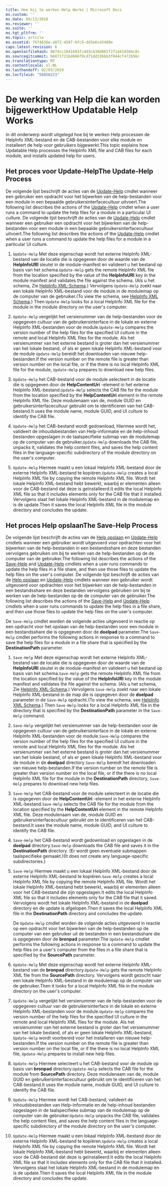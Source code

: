 ```yaml
---
title: Hoe bij te werken Help Works | Microsoft Docs
ms.custom: ''
ms.date: 09/13/2016
ms.reviewer: ''
ms.suite: ''
ms.tgt_pltfrm: ''
ms.topic: article
ms.assetid: 7674636e-a0f2-4587-bfc5-dd3e6ce5489e
caps.latest.revision: 6
ms.openlocfilehash: 8874cc18416937c4d3cb30d801f2714410304c8c
ms.sourcegitcommit: b6871f21bd666f9cd71dd336bb3f844cf472b56c
ms.translationtype: MT
ms.contentlocale: nl-NL
ms.lasthandoff: 02/03/2019
ms.locfileid: "56850223"
---
```

# <a name="how-updatable-help-works"></a><span data-ttu-id="1df49-102">De werking van Help die kan worden bijgewerkt</span><span class="sxs-lookup"><span data-stu-id="1df49-102">How Updatable Help Works</span></span>

<span data-ttu-id="1df49-103">In dit onderwerp wordt uitgelegd hoe bij te werken Help processen de HelpInfo XML-bestand en de CAB-bestanden voor elke module en installeert de help voor gebruikers bijgewerkt.</span><span class="sxs-lookup"><span data-stu-id="1df49-103">This topic explains how Updatable Help processes the HelpInfo XML file and CAB files for each module, and installs updated help for users.</span></span>

## <a name="the-update-help-process"></a><span data-ttu-id="1df49-104">Het proces voor Update-Help</span><span class="sxs-lookup"><span data-stu-id="1df49-104">The Update-Help Process</span></span>

<span data-ttu-id="1df49-105">De volgende lijst beschrijft de acties van de [Update-Help](/powershell/module/Microsoft.PowerShell.Core/Update-Help) cmdlet wanneer een gebruiker een opdracht voor het bijwerken van de help-bestanden voor een module in een bepaalde gebruikersinterfacecultuur uitvoert.</span><span class="sxs-lookup"><span data-stu-id="1df49-105">The following list describes the actions of the [Update-Help](/powershell/module/Microsoft.PowerShell.Core/Update-Help) cmdlet when a user runs a command to update the help files for a module in a particular UI culture.</span></span>
<span data-ttu-id="1df49-106">De volgende lijst beschrijft de acties van de [Update-Help](/powershell/module/Microsoft.PowerShell.Core/Update-Help) cmdlet wanneer een gebruiker een opdracht voor het bijwerken van de help-bestanden voor een module in een bepaalde gebruikersinterfacecultuur uitvoert.</span><span class="sxs-lookup"><span data-stu-id="1df49-106">The following list describes the actions of the [Update-Help](/powershell/module/Microsoft.PowerShell.Core/Update-Help) cmdlet when a user runs a command to update the help files for a module in a particular UI culture.</span></span>

1. <span data-ttu-id="1df49-107">`Update-Help` Met deze eigenschap wordt het externe HelpInfo XML-bestand van de locatie die is opgegeven door de waarde van de **HelpInfoURI** sleutel in de module-manifest en valideert u het bestand op basis van het schema.</span><span class="sxs-lookup"><span data-stu-id="1df49-107">`Update-Help` gets the remote HelpInfo XML file from the location specified by the value of the **HelpInfoURI** key in the module manifest and validates the file against the schema.</span></span> <span data-ttu-id="1df49-108">(Als u het schema, Zie [HelpInfo XML-Schema](./helpinfo-xml-schema.md).) Vervolgens `Update-Help` zoekt naar een lokale HelpInfo XML-bestand voor de module in de modulemap op de computer van de gebruiker.</span><span class="sxs-lookup"><span data-stu-id="1df49-108">(To view the schema, see [HelpInfo XML Schema](./helpinfo-xml-schema.md).) Then `Update-Help` looks for a local HelpInfo XML file for the module in the module directory on the user's computer.</span></span>

2. <span data-ttu-id="1df49-109">`Update-Help` vergelijkt het versienummer van de help-bestanden voor de opgegeven cultuur van de gebruikersinterface in de lokale en externe HelpInfo XML-bestanden voor de module.</span><span class="sxs-lookup"><span data-stu-id="1df49-109">`Update-Help` compares the version number of the help files for the specified UI culture in the remote and local HelpInfo XML files for the module.</span></span> <span data-ttu-id="1df49-110">Als het versienummer van het externe bestand is groter dan het versienummer van het lokale bestand, of als er geen lokale HelpInfo XML-bestand voor de module `Update-Help` bereidt het downloaden van nieuwe help-bestanden.</span><span class="sxs-lookup"><span data-stu-id="1df49-110">If the version number on the remote file is greater than version number on the local file, or if the there is no local HelpInfo XML file for the module, `Update-Help` prepares to download new help files.</span></span>

3. <span data-ttu-id="1df49-111">`Update-Help` het CAB-bestand voor de module selecteert in de locatie die is opgegeven door de **HelpContentUri** -element in het externe HelpInfo XML-bestand.</span><span class="sxs-lookup"><span data-stu-id="1df49-111">`Update-Help` selects the CAB file for the module from the location specified by the **HelpContentUri** element in the remote HelpInfo XML file.</span></span> <span data-ttu-id="1df49-112">Deze modulenaam van de, module GUID en gebruikersinterfacecultuur gebruikt om te identificeren van het CAB-bestand.</span><span class="sxs-lookup"><span data-stu-id="1df49-112">It uses the module name, module GUID, and UI culture to identify the CAB file.</span></span>

4. <span data-ttu-id="1df49-113">`Update-Help` het CAB-bestand wordt gedownload, Hiermee wordt het, valideert de inhoudsbestanden van Help-informatie en de help-inhoud bestanden opgeslagen in de taalspecifieke submap van de modulemap op de computer van de gebruiker.</span><span class="sxs-lookup"><span data-stu-id="1df49-113">`Update-Help` downloads the CAB file, unpacks it, validates the help content files, and saves the help content files in the language-specific subdirectory of the module directory on the user's computer.</span></span>

5. <span data-ttu-id="1df49-114">`Update-Help` Hiermee maakt u een lokaal HelpInfo XML-bestand door de externe HelpInfo XML-bestand te kopiëren.</span><span class="sxs-lookup"><span data-stu-id="1df49-114">`Update-Help` creates a local HelpInfo XML file by copying the remote HelpInfo XML file.</span></span> <span data-ttu-id="1df49-115">Wordt het lokale HelpInfo XML-bestand hebt bewerkt, waarbij er elementen alleen voor de CAB-bestand dat deze is geïnstalleerd.</span><span class="sxs-lookup"><span data-stu-id="1df49-115">It edits the local HelpInfo XML file so that it includes elements only for the CAB file that it installed.</span></span> <span data-ttu-id="1df49-116">Vervolgens slaat het lokale HelpInfo XML-bestand in de modulemap en is de update.</span><span class="sxs-lookup"><span data-stu-id="1df49-116">Then it saves the local HelpInfo XML file in the module directory and concludes the update.</span></span>

## <a name="the-save-help-process"></a><span data-ttu-id="1df49-117">Het proces Help opslaan</span><span class="sxs-lookup"><span data-stu-id="1df49-117">The Save-Help Process</span></span>

<span data-ttu-id="1df49-118">De volgende lijst beschrijft de acties van de [Help opslaan](/powershell/module/Microsoft.PowerShell.Core/Save-Help) en [Update-Help](/powershell/module/Microsoft.PowerShell.Core/Update-Help) cmdlets wanneer een gebruiker wordt uitgevoerd voor opdrachten voor het bijwerken van de help-bestanden in een bestandsshare en deze bestanden vervolgens gebruiken om bij te werken van de help-bestanden op de de computer van de gebruiker.</span><span class="sxs-lookup"><span data-stu-id="1df49-118">The following list describes the actions of the [Save-Help](/powershell/module/Microsoft.PowerShell.Core/Save-Help) and [Update-Help](/powershell/module/Microsoft.PowerShell.Core/Update-Help) cmdlets when a user runs commands to update the help files in a file share, and then use those files to update the help files on the user's computer.</span></span>
<span data-ttu-id="1df49-119">De volgende lijst beschrijft de acties van de [Help opslaan](/powershell/module/Microsoft.PowerShell.Core/Save-Help) en [Update-Help](/powershell/module/Microsoft.PowerShell.Core/Update-Help) cmdlets wanneer een gebruiker wordt uitgevoerd voor opdrachten voor het bijwerken van de help-bestanden in een bestandsshare en deze bestanden vervolgens gebruiken om bij te werken van de help-bestanden op de de computer van de gebruiker.</span><span class="sxs-lookup"><span data-stu-id="1df49-119">The following list describes the actions of the [Save-Help](/powershell/module/Microsoft.PowerShell.Core/Save-Help) and [Update-Help](/powershell/module/Microsoft.PowerShell.Core/Update-Help) cmdlets when a user runs commands to update the help files in a file share, and then use those files to update the help files on the user's computer.</span></span>

<span data-ttu-id="1df49-120">De `Save-Help` cmdlet worden de volgende acties uitgevoerd in reactie op een opdracht voor het opslaan van de help-bestanden voor een module in een bestandsshare die is opgegeven door de **doelpad** parameter.</span><span class="sxs-lookup"><span data-stu-id="1df49-120">The `Save-Help` cmdlet performs the following actions in response to a command to save the help files for a module in a file share that is specified by the **DestinationPath** parameter.</span></span>

1. <span data-ttu-id="1df49-121">`Save-Help` Met deze eigenschap wordt het externe HelpInfo XML-bestand van de locatie die is opgegeven door de waarde van de **HelpInfoURI** sleutel in de module-manifest en valideert u het bestand op basis van het schema.</span><span class="sxs-lookup"><span data-stu-id="1df49-121">`Save-Help` gets  the remote HelpInfo XML file from the location specified by the value of the **HelpInfoURI** key in the module manifest and validates the file against the schema.</span></span> <span data-ttu-id="1df49-122">(Als u het schema, Zie [HelpInfo XML-Schema](./helpinfo-xml-schema.md).) Vervolgens `Save-Help` zoekt naar een lokale HelpInfo XML-bestand in de map die is opgegeven door de **doelpad** parameter in de `Save-Help` opdracht.</span><span class="sxs-lookup"><span data-stu-id="1df49-122">(To view the schema, see [HelpInfo XML Schema](./helpinfo-xml-schema.md).) Then `Save-Help` looks for a local HelpInfo XML file in the directory that is specified by the **DestinationPath** parameter in the `Save-Help` command.</span></span>

2. <span data-ttu-id="1df49-123">`Save-Help` vergelijkt het versienummer van de help-bestanden voor de opgegeven cultuur van de gebruikersinterface in de lokale en externe HelpInfo XML-bestanden voor de module.</span><span class="sxs-lookup"><span data-stu-id="1df49-123">`Save-Help` compares the version number of the help files for the specified UI culture in the remote and local HelpInfo XML files for the module.</span></span> <span data-ttu-id="1df49-124">Als het versienummer van het externe bestand is groter dan het versienummer van het lokale bestand, of als er geen lokale HelpInfo XML-bestand voor de module in de **doelpad** directory `Save-Help` bereidt het downloaden van nieuwe help-bestanden.</span><span class="sxs-lookup"><span data-stu-id="1df49-124">If the version number on the remote file is greater than version number on the local file, or if the there is no local HelpInfo XML file for the module in the **DestinationPath** directory, `Save-Help` prepares to download new help files.</span></span>

3. <span data-ttu-id="1df49-125">`Save-Help` het CAB-bestand voor de module selecteert in de locatie die is opgegeven door de **HelpContentUri** -element in het externe HelpInfo XML-bestand.</span><span class="sxs-lookup"><span data-stu-id="1df49-125">`Save-Help` selects the CAB file for the module from the location specified by the **HelpContentUri** element in the remote HelpInfo XML file.</span></span> <span data-ttu-id="1df49-126">Deze modulenaam van de, module GUID en gebruikersinterfacecultuur gebruikt om te identificeren van het CAB-bestand.</span><span class="sxs-lookup"><span data-stu-id="1df49-126">It uses the module name, module GUID, and UI culture to identify the CAB file.</span></span>

4. <span data-ttu-id="1df49-127">`Save-Help` het CAB-bestand wordt gedownload en opgeslagen in de **doelpad** directory.</span><span class="sxs-lookup"><span data-stu-id="1df49-127">`Save-Help` downloads the CAB file and saves it in the **DestinationPath** directory.</span></span> <span data-ttu-id="1df49-128">(Er wordt geen eventuele submappen taalspecifieke gemaakt.)</span><span class="sxs-lookup"><span data-stu-id="1df49-128">(It does not create any language-specific subdirectories.)</span></span>

5. <span data-ttu-id="1df49-129">`Save-Help` Hiermee maakt u een lokaal HelpInfo XML-bestand door de externe HelpInfo XML-bestand te kopiëren.</span><span class="sxs-lookup"><span data-stu-id="1df49-129">`Save-Help` creates a local HelpInfo XML file by copying the remote HelpInfo XML file.</span></span> <span data-ttu-id="1df49-130">Wordt het lokale HelpInfo XML-bestand hebt bewerkt, waarbij er elementen alleen voor het CAB-bestand die zijn opgeslagen.</span><span class="sxs-lookup"><span data-stu-id="1df49-130">It edits the local HelpInfo XML file so that it includes elements only for the CAB file that it saved.</span></span> <span data-ttu-id="1df49-131">Vervolgens wordt het lokale HelpInfo XML-bestand in de **doelpad** directory en de update is afgelopen.</span><span class="sxs-lookup"><span data-stu-id="1df49-131">Then it saves the local HelpInfo XML file in the  **DestinationPath** directory and concludes the update.</span></span>

   <span data-ttu-id="1df49-132">De `Update-Help` cmdlet worden de volgende acties uitgevoerd in reactie op een opdracht voor het bijwerken van de help-bestanden op de computer van een gebruiker uit de bestanden in een bestandsshare die is opgegeven door de **bronpad** parameter.</span><span class="sxs-lookup"><span data-stu-id="1df49-132">The `Update-Help` cmdlet performs the following actions in response to a command to update the help files on a user's computer from the files in a file share that is specified by the **SourcePath** parameter.</span></span>

1. <span data-ttu-id="1df49-133">`Update-Help` Met deze eigenschap wordt het externe HelpInfo XML-bestand van de **bronpad** directory.</span><span class="sxs-lookup"><span data-stu-id="1df49-133">`Update-Help` gets the remote HelpInfo XML file from the **SourcePath** directory.</span></span> <span data-ttu-id="1df49-134">Vervolgens wordt gezocht naar een lokale HelpInfo XML-bestand in de modulemap op de computer van de gebruiker.</span><span class="sxs-lookup"><span data-stu-id="1df49-134">Then it looks for a local HelpInfo XML file in the module directory on the user's computer.</span></span>

2. <span data-ttu-id="1df49-135">`Update-Help` vergelijkt het versienummer van de help-bestanden voor de opgegeven cultuur van de gebruikersinterface in de lokale en externe HelpInfo XML-bestanden voor de module.</span><span class="sxs-lookup"><span data-stu-id="1df49-135">`Update-Help` compares the version number of the help files for the specified UI culture in the remote and local HelpInfo XML files for the module.</span></span> <span data-ttu-id="1df49-136">Als het versienummer van het externe bestand is groter dan het versienummer van het lokale bestand, of als er geen lokale HelpInfo XML-bestand, `Update-Help` wordt voorbereid voor het installeren van nieuwe help-bestanden.</span><span class="sxs-lookup"><span data-stu-id="1df49-136">If the version number on the remote file is greater than version number on the local file, or if the there is no local HelpInfo XML file, `Update-Help` prepares to install new help files.</span></span>

3. <span data-ttu-id="1df49-137">`Update-Help` Hiermee selecteert u het CAB-bestand voor de module op basis van **bronpad** directory.</span><span class="sxs-lookup"><span data-stu-id="1df49-137">`Update-Help` selects the CAB file for the module from **SourcePath** directory.</span></span> <span data-ttu-id="1df49-138">Deze modulenaam van de, module GUID en gebruikersinterfacecultuur gebruikt om te identificeren van het CAB-bestand.</span><span class="sxs-lookup"><span data-stu-id="1df49-138">It uses the module name, module GUID, and UI culture to identify the CAB file.</span></span>

4. <span data-ttu-id="1df49-139">`Update-Help` Hiermee wordt het CAB-bestand, valideert de inhoudsbestanden van Help-informatie en de help-inhoud bestanden opgeslagen in de taalspecifieke submap van de modulemap op de computer van de gebruiker.</span><span class="sxs-lookup"><span data-stu-id="1df49-139">`Update-Help` unpacks the CAB file, validates the help content files, and saves the help content files in the language-specific subdirectory of the module directory on the user's computer.</span></span>

5. <span data-ttu-id="1df49-140">`Update-Help` Hiermee maakt u een lokaal HelpInfo XML-bestand door de externe HelpInfo XML-bestand te kopiëren.</span><span class="sxs-lookup"><span data-stu-id="1df49-140">`Update-Help` creates a local HelpInfo XML file by copying the remote HelpInfo XML file.</span></span> <span data-ttu-id="1df49-141">Wordt het lokale HelpInfo XML-bestand hebt bewerkt, waarbij er elementen alleen voor de CAB-bestand dat deze is geïnstalleerd.</span><span class="sxs-lookup"><span data-stu-id="1df49-141">It edits the local HelpInfo XML file so that it includes elements only for the CAB file that it installed.</span></span> <span data-ttu-id="1df49-142">Vervolgens slaat het lokale HelpInfo XML-bestand in de modulemap en is de update.</span><span class="sxs-lookup"><span data-stu-id="1df49-142">Then it saves the local HelpInfo XML file in the module directory and concludes the update.</span></span>